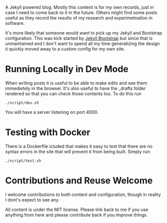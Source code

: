 A Jekyll powered blog. Mostly this content is for my own records, just
in case I need to come back to it in the future. Others might find
some posts useful as they record the results of my research and
experimetnation in software.

It's more likely that someone would want to pick up my Jekyll and
Bootstrap confguration. This was kick started by [Jekyll
Bootstrap](http://jekyllbootstrap.com/) but since that is unmaintained
and I don't want to spend all my time generalizing the design it
quickly moved away to a custom config for my own site.

# Running Locally in Dev Mode

When writing posts it is useful to be able to make edits and see them immedietely in the browser. It's also useful to have the _drafts folder rendered so that you can check those contents too. To do this run

    ./script/dev.sh

You will have a server listening on port 4000.

# Testing with Docker

There is a Dockerfile icluded that makes it easy to test that there
are no syntax errors in the site that will prevent it from being
built. Simply run:

    ./script/test.sh

# Contributions and Reuse Welcome

I welcome contributions to both content and configuration, though in
reality I dont's expect to see any.

All content is under the MIT license. Please link back to me if you
use anything from here and please contribute back if you improve
things.
